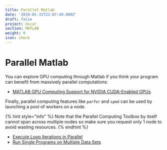 ```yaml
---
title: Parallel Matlab
date: '2019-01-31T22:07:49.000Z'
draft: false
project: Oscar
section: MATLAB
weight: 0
icon: check
---
```


# Parallel Matlab

You can explore GPU computing through Matlab if you think your program can benefit from massively parallel computations:

* [MATLAB GPU Computing Support for NVIDIA CUDA-Enabled GPUs](http://www.mathworks.com/discovery/matlab-gpu.html)

Finally, parallel computing features like `parfor` and `spmd` can be used by launching a pool of workers on a node.

{% hint style="info" %}
Note that the Parallel Computing Toolbox by itself cannot span across multiple nodes so make sure you request only 1 node to avoid wasting resources.
{% endhint %}

* [Execute Loop Iterations in Parallel](http://www.mathworks.com/help/distcomp/parfor.html)
* [Run Single Programs on Multiple Data Sets](http://www.mathworks.com/help/distcomp/execute-simultaneously-on-multiple-data-sets.html)

